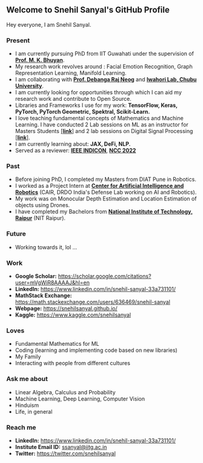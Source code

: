## Welcome to Snehil Sanyal's GitHub Profile

Hey everyone, I am Snehil Sanyal. 

### Present
- I am currently pursuing PhD from IIT Guwahati under the supervision of [**Prof. M. K. Bhuyan**](https://iitg.ac.in/mkb/index.php).
- My research work revolves around : Facial Emotion Recognition, Graph Representation Learning, Manifold Learning.
- I am collaborating with [**Prof. Debanga Raj Neog**](https://debanga.github.io/) and [**Iwahori Lab, Chubu University**](http://www.cvl.cs.chubu.ac.jp/).
- I am currently looking for opportunities through which I can aid my research work and contribute to Open Source.
- Libraries and Frameworks I use for my work: **TensorFlow, Keras, PyTorch, PyTorch Geometric, Spektral, Scikit-Learn.**
- I love teaching fundamental concepts of Mathematics and Machine Learning. I have conducted 2 Lab sessions on ML as an instructor for Masters Students [[**link**]](https://snehilsanyal.github.io/EE524/) and 2 lab sessions on Digital Signal Processing [[**link**]](https://snehilsanyal.github.io/EE521/).
- I am currently learning about: **JAX, DeFi, NLP.**
- Served as a reviewer: [**IEEE INDICON**](https://www.ewh.ieee.org/r10/calcutta/indicon2021/index.html), [**NCC 2022**](https://ee.iitb.ac.in/~ncc2022/)

### Past
- Before joining PhD, I completed my Masters from DIAT Pune in Robotics. 
- I worked as a Project Intern at [**Center for Artificial Intelligence and Robotics**](https://www.drdo.gov.in/labs-establishment/about-us/centre-artificial-intelligence-robotics-cair) (CAIR, DRDO India's Defense Lab working on AI and Robotics).
- My work was on Monocular Depth Estimation and Location Estimation of objects using Drones.
- I have completed my Bachelors from [**National Institute of Technology, Raipur**](http://nitrr.ac.in/) (NIT Raipur).

### Future
- Working towards it, lol ...

### Work
- **Google Scholar:** https://scholar.google.com/citations?user=mVgWiR8AAAAJ&hl=en
- **LinkedIn:** https://www.linkedin.com/in/snehil-sanyal-33a731101/
- **MathStack Exchange:** https://math.stackexchange.com/users/636469/snehil-sanyal
- **Webpage:** https://snehilsanyal.github.io/
- **Kaggle:** https://www.kaggle.com/snehilsanyal 

### Loves
- Fundamental Mathematics for ML 
- Coding (learning and implementing code based on new libraries)
- My Family
- Interacting with people from different cultures

### Ask me about
- Linear Algebra, Calculus and Probability
- Machine Learning, Deep Learning, Computer Vision
- Hinduism
- Life, in general

### Reach me
- **LinkedIn:** https://www.linkedin.com/in/snehil-sanyal-33a731101/ 
- **Institute Email ID:** ssanyal@iitg.ac.in
- **Twitter:** https://twitter.com/snehilsanyal 

